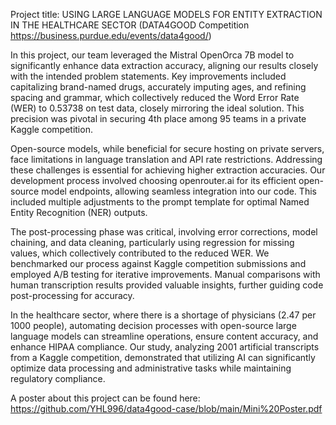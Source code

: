 Project title: USING LARGE LANGUAGE MODELS FOR ENTITY EXTRACTION IN THE HEALTHCARE SECTOR (DATA4GOOD Competition https://business.purdue.edu/events/data4good/)

In this project, our team leveraged the Mistral OpenOrca 7B model to significantly enhance data extraction accuracy, aligning our results closely with the intended problem statements. Key improvements included capitalizing brand-named drugs, accurately imputing ages, and refining spacing and grammar, which collectively reduced the Word Error Rate (WER) to 0.53738 on test data, closely mirroring the ideal solution. This precision was pivotal in securing 4th place among 95 teams in a private Kaggle competition.

Open-source models, while beneficial for secure hosting on private servers, face limitations in language translation and API rate restrictions. Addressing these challenges is essential for achieving higher extraction accuracies. Our development process involved choosing openrouter.ai for its efficient open-source model endpoints, allowing seamless integration into our code. This included multiple adjustments to the prompt template for optimal Named Entity Recognition (NER) outputs.

The post-processing phase was critical, involving error corrections, model chaining, and data cleaning, particularly using regression for missing values, which collectively contributed to the reduced WER. We benchmarked our process against Kaggle competition submissions and employed A/B testing for iterative improvements. Manual comparisons with human transcription results provided valuable insights, further guiding code post-processing for accuracy.

In the healthcare sector, where there is a shortage of physicians (2.47 per 1000 people), automating decision processes with open-source large language models can streamline operations, ensure content accuracy, and enhance HIPAA compliance. Our study, analyzing 2001 artificial transcripts from a Kaggle competition, demonstrated that utilizing AI can significantly optimize data processing and administrative tasks while maintaining regulatory compliance.

A poster about this project can be found here: https://github.com/YHL996/data4good-case/blob/main/Mini%20Poster.pdf
